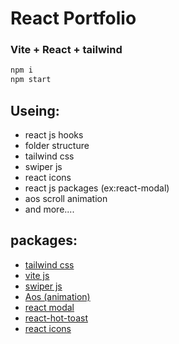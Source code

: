 # React Portfolio
### Vite + React + tailwind

```bash 
npm i
npm start
```
## Useing:
+ react js hooks
+ folder structure
+ tailwind css
+ swiper js
+ react icons
+ react js packages (ex:react-modal)
+ aos scroll animation
+ and more....

## packages:
+ [tailwind css](https://tailwindcss.com/docs/installation)
+ [vite js](https://vitejs.dev/guide/)
+ [swiper js](https://swiperjs.com/get-started)
+ [Aos (animation)](https://michalsnik.github.io/aos/)
+ [react modal](https://www.npmjs.com/package/react-modal)
+ [react-hot-toast](https://react-hot-toast.com/docs)
+ [react icons](https://react-icons.github.io/react-icons/)

